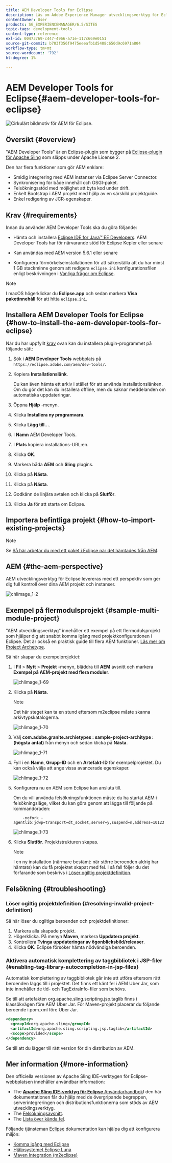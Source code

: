 ```yaml
---
title: AEM Developer Tools for Eclipse
description: Läs om Adobe Experience Manager utvecklingsverktyg för Eclipse.
contentOwner: User
products: SG_EXPERIENCEMANAGER/6.5/SITES
topic-tags: development-tools
content-type: reference
exl-id: 00473769-c447-4966-a71e-117c669e0151
source-git-commit: b703f356f9475eeeafb1d5408c650d9c6971a804
workflow-type: tm+mt
source-wordcount: '792'
ht-degree: 1%

---
```


# AEM Developer Tools for Eclipse{#aem-developer-tools-for-eclipse}

![Cirkulärt bildmotiv för AEM för Eclipse.](do-not-localize/chlimage_1-9.png)

## Översikt {#overview}

&quot;AEM Developer Tools&quot; är en Eclipse-plugin som bygger på [Eclipse-plugin för Apache Sling](https://sling.apache.org/documentation/development/ide-tooling.html) som släpps under Apache License 2.

Den har flera funktioner som gör AEM enklare:

* Smidig integrering med AEM instanser via Eclipse Server Connector.
* Synkronisering för både innehåll och OSGI-paket.
* Felsökningsstöd med möjlighet att byta kod under drift.
* Enkelt Bootstrap i AEM projekt med hjälp av en särskild projektguide.
* Enkel redigering av JCR-egenskaper.

## Krav {#requirements}

Innan du använder AEM Developer Tools ska du göra följande:

* Hämta och installera [Eclipse IDE for Java™ EE Developers](https://www.eclipse.org/downloads/packages/release/luna/r/eclipse-ide-java-ee-developers). AEM Developer Tools har för närvarande stöd för Eclipse Kepler eller senare

* Kan användas med AEM version 5.6.1 eller senare
* Konfigurera förmörkelseinstallationen för att säkerställa att du har minst 1 GB stackminne genom att redigera `eclipse.ini` konfigurationsfilen enligt beskrivningen i [Vanliga frågor om Eclipse](https://wiki.eclipse.org/FAQ_How_do_I_increase_the_heap_size_available_to_Eclipse%3F).

>[!NOTE]
>
>I macOS högerklickar du **Eclipse.app** och sedan markera **Visa paketinnehåll** för att hitta `eclipse.ini`.

## Installera AEM Developer Tools for Eclipse {#how-to-install-the-aem-developer-tools-for-eclipse}

När du har uppfyllt [krav](#requirements) ovan kan du installera plugin-programmet på följande sätt:

1. Sök i **AEM Developer Tools** webbplats på `https://eclipse.adobe.com/aem/dev-tools/`.

1. Kopiera **Installationslänk**.

   Du kan även hämta ett arkiv i stället för att använda installationslänken. Om du gör det kan du installera offline, men du saknar meddelanden om automatiska uppdateringar.

1. Öppna **Hjälp** -menyn.
1. Klicka **Installera ny programvara**.
1. Klicka **Lägg till...**.
1. I **Namn** AEM Developer Tools.
1. I **Plats** kopiera installations-URL:en.
1. Klicka **OK**.
1. Markera båda **AEM** och **Sling** plugins.
1. Klicka på **Nästa**.
1. Klicka på **Nästa**.
1. Godkänn de linjära avtalen och klicka på **Slutför**.
1. Klicka **Ja** för att starta om Eclipse.

## Importera befintliga projekt {#how-to-import-existing-projects}

>[!NOTE]
>
>Se [Så här arbetar du med ett paket i Eclipse när det hämtades från AEM](https://stackoverflow.com/questions/29699726/how-to-work-with-a-bundle-in-eclipse-when-it-was-downloaded-from-aem/29705407#29705407).

## AEM {#the-aem-perspective}

AEM utvecklingsverktyg för Eclipse levereras med ett perspektiv som ger dig full kontroll över dina AEM projekt och instanser.

![chlimage_1-2](assets/chlimage_1-2a.jpeg)

## Exempel på flermodulsprojekt {#sample-multi-module-project}

&quot;AEM utvecklingsverktyg&quot; innehåller ett exempel på ett flermodulsprojekt som hjälper dig att snabbt komma igång med projektkonfigurationen i Eclipse. Det är också en praktisk guide till flera AEM funktioner. [Läs mer om Project Archetype](https://github.com/adobe/aem-project-archetype).

Så här skapar du exempelprojektet:

1. I **Fil** > **Nytt** > **Projekt** -menyn, bläddra till **AEM** avsnitt och markera **Exempel på AEM-projekt med flera moduler**.

   ![chlimage_1-69](assets/chlimage_1-69a.png)

1. Klicka på **Nästa**.

   >[!NOTE]
   >
   >Det här steget kan ta en stund eftersom m2eclipse måste skanna arkivtypskatalogerna.

   ![chlimage_1-70](assets/chlimage_1-70a.png)

1. Välj **com.adobe.granite.archietypes : sample-project-architype : (högsta antal)** från menyn och sedan klicka på **Nästa**.

   ![chlimage_1-71](assets/chlimage_1-71a.png)

1. Fyll i en **Namn**, **Grupp-ID** och en **Artefakt-ID** för exempelprojektet. Du kan också välja att ange vissa avancerade egenskaper.

   ![chlimage_1-72](assets/chlimage_1-72a.png)

1. Konfigurera nu en AEM som Eclipse kan ansluta till.

   Om du vill använda felsökningsfunktionen måste du ha startat AEM i felsökningsläge, vilket du kan göra genom att lägga till följande på kommandoraden:

   ```
       -nofork -agentlib:jdwp=transport=dt_socket,server=y,suspend=n,address=10123
   ```

   ![chlimage_1-73](assets/chlimage_1-73a.png)

1. Klicka **Slutför**. Projektstrukturen skapas.

   >[!NOTE]
   >
   >I en ny installation (närmare bestämt: när större beroenden aldrig har hämtats) kan du få projektet skapat med fel. I så fall följer du det förfarande som beskrivs i [Löser ogiltig projektdefinition](#resolving-invalid-project-definition).

## Felsökning {#troubleshooting}

### Löser ogiltig projektdefinition {#resolving-invalid-project-definition}

Så här löser du ogiltiga beroenden och projektdefinitioner:

1. Markera alla skapade projekt.
1. Högerklicka. På menyn **Maven**, markera **Uppdatera projekt**.
1. Kontrollera **Tvinga uppdateringar av ögonblicksbild/releaser**.
1. Klicka **OK**. Eclipse försöker hämta nödvändiga beroenden.

### Aktivera automatisk komplettering av taggbibliotek i JSP-filer {#enabling-tag-library-autocompletion-in-jsp-files}

Automatisk komplettering av taggbibliotek går inte att utföra eftersom rätt beroenden läggs till i projektet. Det finns ett känt fel i AEM Uber Jar, som inte innehåller de tld- och TagExtraInfo-filer som behövs.

Se till att artefakten org.apache.sling.scripting.jsp.taglib finns i klassökvägen före AEM Uber Jar. För Maven-projekt placerar du följande beroende i pom.xml före Uber Jar.

```xml
<dependency>
  <groupId>org.apache.sling</groupId>
  <artifactId>org.apache.sling.scripting.jsp.taglib</artifactId>
  <scope>provided</scope>
</dependency>
```

Se till att du lägger till rätt version för din distribution av AEM.

## Mer information {#more-information}

Den officiella versionen av Apache Sling IDE-verktygen för Eclipse-webbplatsen innehåller användbar information:

* The [**Apache Sling IDE-verktyg för Eclipse** Användarhandbok](https://sling.apache.org/documentation/development/ide-tooling.html)I den här dokumentationen får du hjälp med de övergripande begreppen, serverintegreringen och distributionsfunktionerna som stöds av AEM utvecklingsverktyg.
* The [Felsökningsavsnitt](https://sling.apache.org/documentation/development/ide-tooling.html#troubleshooting).
* The [Lista över kända fel](https://sling.apache.org/documentation/development/ide-tooling.html#known-issues).

Följande tjänsteman [Eclipse](https://www.eclipse.org/) dokumentation kan hjälpa dig att konfigurera miljön:

* [Komma igång med Eclipse](https://eclipseide.org/getting-started/)
* [Hjälpsystemet Eclipse Luna](https://help.eclipse.org/latest/index.jsp)
* [Maven Integration (m2eclipse)](https://www.eclipse.org/m2e/)
